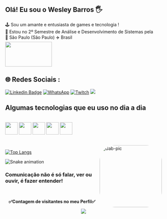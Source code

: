 ## Olá! Eu sou o Wesley Barros 🖐️

🕹️ Sou um amante e entusiasta de games e tecnologia ! <br>
💬 Estou no 2º Semestre de Análise e Desenvolvimento de Sistemas pela<br>
🏡 São Paulo (São Paulo) ✈️ Brasil<br>
<img align="center" height="80" width="150" src="https://media.tenor.com/S4xlGgkcxmIAAAAi/lee-sin.gif"><br>

## 🌐 Redes Sociais :
[![Linkedin Badge](https://img.shields.io/badge/LinkedIn-0077B5?style=for-the-badge&logo=linkedin&logoColor=white&link=https://https://www.linkedin.com/in/wesley-barros/)](https://www.linkedin.com/in/wesley-barros/)
[![WhatsApp](https://img.shields.io/badge/WhatsApp-25D366?style=for-the-badge&logo=whatsapp&logoColor=white)](https://wa.me/+5511970127203)
[![Twitch](https://img.shields.io/badge/Twitch-9146FF?style=for-the-badge&logo=twitch&logoColor=white)](https://twitch.tv/wesleyalm)
<a href="https://discord.gg/mYFHBrn6" target="_blank"><img src="https://img.shields.io/badge/Discord-7289DA?style=for-the-badge&logo=discord&logoColor=white" target="_blank"></a>


## Algumas tecnologias que eu uso no dia a dia

<div style="display: inline_block"><br>
  <img align="center"  height="40" width="40" src="https://cdn.jsdelivr.net/gh/devicons/devicon/icons/javascript/javascript-original.svg"/>
  <img align="center"  height="40" width="40" src="https://cdn.jsdelivr.net/gh/devicons/devicon/icons/html5/html5-original.svg" />
  <img align="center" height="40" width="40" src="https://cdn.jsdelivr.net/gh/devicons/devicon/icons/css3/css3-original.svg" />
  <img align="center" height="40" width="40" src="https://cdn.jsdelivr.net/gh/devicons/devicon/icons/vscode/vscode-original.svg" />
  <img align="center" height="40" width="40" src="https://cdn.jsdelivr.net/gh/devicons/devicon/icons/git/git-original.svg" />
</div>
<br><br>






<img align="right" alt="Gab-pic" height="200" style="border-radius:50px;" src="https://raw.githubusercontent.com/abhisheknaiidu/abhisheknaiidu/master/code.gif">

[![Top Langs](https://github-readme-stats.vercel.app/api/top-langs/?username=wesleybarross&layout=compact)](https://github.com/wesleybarross/github-readme-stats)


![Snake animation](https://github.com/wesleybarross/wesleybarross/blob/output/github-contribution-grid-snake.svg)

          
### Comunicação não é só falar, ver ou ouvir, é fazer entender!

<div align="center">
<br><p align="centre"><b>✅Contagem de visitantes no meu Perfil✅</b></p>
<p align="center"><img align="center" src="https://profile-counter.glitch.me/{wesleybarross/count.svg" /></p>
